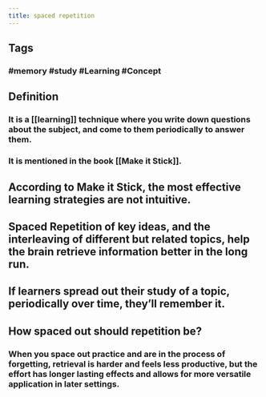 ```yaml
---
title: spaced repetition
---
```


## Tags
### #memory #study #Learning #Concept
## Definition
### It is a [[learning]] technique where you write down questions about the subject, and come to them periodically to answer them.
### It is mentioned in the book [[Make it Stick]].
## According to Make it Stick, the most effective learning strategies are not intuitive.
## Spaced Repetition of key ideas, and the interleaving of different but related topics, help the brain retrieve information better in the long run.
## If learners spread out their study of a topic, periodically over time, they’ll remember it.
## How spaced out should repetition be?
### When you space out practice and are in the process of forgetting, retrieval is harder and feels less productive, but the effort has longer lasting effects and allows for more versatile application in later settings.
##
